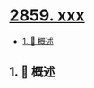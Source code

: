 # [2859. xxx](https://github.com/Tdahuyou/TNotes.leetcode/tree/main/notes/2859.%20xxx)

<!-- region:toc -->

- [1. 📝 概述](#1--概述)

<!-- endregion:toc -->

## 1. 📝 概述
